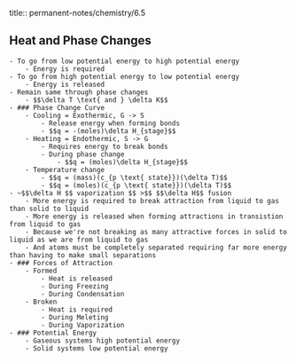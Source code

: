 title:: permanent-notes/chemistry/6.5

## Heat and Phase Changes
	- To go from low potential energy to high potential energy
		- Energy is required
	- To go from high potential energy to low potential energy
		- Energy is released
	- Remain same through phase changes
		- $$\delta T \text{ and } \delta K$$
	- ### Phase Change Curve
		- Cooling = Exothermic, G -> S
			- Release energy when forming bonds
			- $$q = -(moles)\delta H_{stage}$$
		- Heating = Endothermic, S -> G
			- Requires energy to break bonds
			- During phase change
				- $$q = (moles)\delta H_{stage}$$
		- Temperature change
			- $$q = (mass)(c_{p \text{ state}})(\delta T)$$
			- $$q = (moles)(c_{p \text{ state}})(\delta T)$$
	- ~$$\delta H $$ vaporization $$ >$$ $$\delta H$$ fusion
		- More energy is required to break attraction from liquid to gas than solid to liquid
		- More energy is released when forming attractions in transistion from liquid to gas
		- Because we're not breaking as many attractive forces in solid to liquid as we are from liquid to gas
		- And atoms must be completely separated requiring far more energy than having to make small separations
	- ### Forces of Attraction
		- Formed
			- Heat is released
			- During Freezing
			- During Condensation
		- Broken
			- Heat is required
			- During Meleting
			- During Vaporization
	- ### Potential Energy
		- Gaseous systems high potential energy
		- Solid systems low potential energy